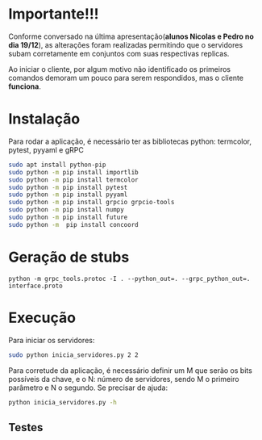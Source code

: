 # Importante!!!
Conforme conversado na última apresentação(**alunos Nicolas e Pedro no dia 19/12**), as alterações foram realizadas permitindo que o servidores subam corretamente em conjuntos com suas respectivas replicas.

Ao iniciar o cliente, por algum motivo não identificado os primeiros comandos demoram um pouco para serem respondidos, mas o cliente **funciona**.

# Instalação
Para rodar a aplicação, é necessário ter as bibliotecas python: termcolor, pytest, pyyaml e gRPC


```bash
sudo apt install python-pip
sudo python -m pip install importlib
sudo python -m pip install termcolor
sudo python -m pip install pytest
sudo python -m pip install pyyaml
sudo python -m pip install grpcio grpcio-tools
sudo python -m pip install numpy
sudo python -m pip install future
sudo python -m  pip install concoord
```

# Geração de stubs
```
python -m grpc_tools.protoc -I . --python_out=. --grpc_python_out=. interface.proto
```

# Execução
Para iniciar os servidores:
```bash
sudo python inicia_servidores.py 2 2
```

Para corretude da aplicação, é necessário definir um M que serão os bits possíveis da chave, e o N: número de servidores, sendo M o primeiro parâmetro e N o segundo.
Se precisar de ajuda:

```bash
python inicia_servidores.py -h
```

## Testes
<!-- Para rodar os testes, em um terminal, digite: `pytest test_cliente.py -vv`: dessa forma, os testes serão executados em ordem de aparecimento no código. (_Importante para a primeira sequencia de tests_)
 -->
